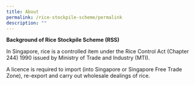 ```yaml
---
title: About
permalink: /rice-stockpile-scheme/permalink
description: ""
---
```

**Background of Rice Stockpile Scheme (RSS)**

In Singapore, rice is a controlled item under the Rice Control Act (Chapter 244) 1990 issued by Ministry of Trade and Industry (MTI). 
 
A licence is required to import (into Singapore or Singapore Free Trade Zone), re-export and carry out wholesale dealings of rice. 